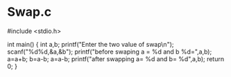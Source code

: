 # Swap.c
#include <stdio.h>

int main()
{
    int a,b;
    printf("Enter the two value of swap\n");
    scanf("%d%d,&a,&b");
    printf("before swaping a = %d and b %d=",a,b);
    a=a+b;
    b=a-b;
    a=a-b;
    printf("after swapping a= %d and b= %d",a,b);
    return 0;
}
